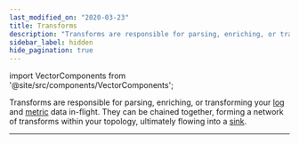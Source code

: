```yaml
---
last_modified_on: "2020-03-23"
title: Transforms
description: "Transforms are responsible for parsing, enriching, or transforming your log and metric data in-flight. They can be chained together, forming a network of transforms within your topology."
sidebar_label: hidden
hide_pagination: true
---
```


import VectorComponents from '@site/src/components/VectorComponents';

Transforms are responsible for parsing, enriching, or transforming your
[log][docs.data-model.log] and [metric][docs.data-model.metric] data
in-flight. They can be chained together, forming a network of transforms within
your topology, ultimately flowing into a [sink][docs.sinks].

---

<VectorComponents titles={false} sinks={false} sources={false} />


[docs.data-model.log]: /docs/about/data-model/log/
[docs.data-model.metric]: /docs/about/data-model/metric/
[docs.sinks]: /docs/reference/sinks/
